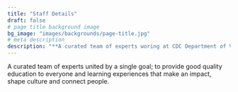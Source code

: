 ```yaml
---
title: "Staff Details"
draft: false
# page title background image
bg_image: "images/backgrounds/page-title.jpg"
# meta description
description: "**A curated team of experts woring at CDC Department of Vardhaman College of Engineering**"
---
```


A curated team of experts united by a single goal; to provide good quality education to everyone and learning experiences that make an impact, shape culture and connect people.
